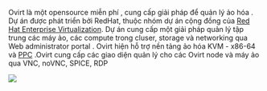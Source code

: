 
Ovirt là một opensource miễn phí , cung cấp giải pháp để quản lý ảo hóa . Dự án được phát triển bởi RedHat, thuộc nhóm dự án cộng đồng của [Red Hat Enterprise Virtualization](https://en.wikipedia.org/wiki/Red_Hat_Enterprise_Virtualization). Dự án cung cấp một giải pháp quản lý tập trung các máy ảo, các compute trong cluser, storage và networking qua Web administrator portal . Ovirt hiện hỗ trợ nền tảng ảo hóa KVM - x86-64 và [PPC](https://en.wikipedia.org/wiki/PowerPC "PowerPC") .Ovirt cung cấp các giao diện quản lý cho  các Ovirt node và  máy ảo qua VNC, noVNC, SPICE, RDP  

![](https://i.imgur.com/C2ZbTq5.png)
